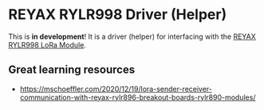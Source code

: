 # REYAX RYLR998 Driver (Helper)
This is **in development**! It is a driver (helper) for interfacing with the [REYAX RYLR998 LoRa Module](https://reyax.com/products/RYLR998).

## Great learning resources
- https://mschoeffler.com/2020/12/19/lora-sender-receiver-communication-with-reyax-rylr896-breakout-boards-rylr890-modules/